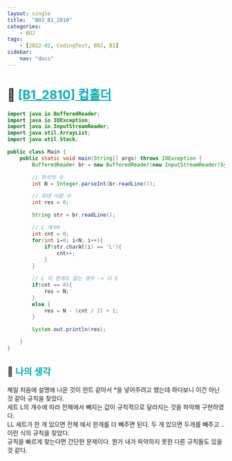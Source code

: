 ```yaml
---
layout: single
title:  "BOJ_B1_2810"
categories: 
    - BOJ
tags: 
    - [2022-02, CodingTest, BOJ, B1]
sidebar:
    nav: "docs"
---
```


# 📁 <b><a style="color:#00adb5" href="https://www.acmicpc.net/problem/2810" target=_blank>[B1_2810] 컵홀더</a></b>

```java
import java.io.BufferedReader;
import java.io.IOException;
import java.io.InputStreamReader;
import java.util.ArrayList;
import java.util.Stack;

public class Main {
    public static void main(String[] args) throws IOException {
        BufferedReader br = new BufferedReader(new InputStreamReader(System.in));

        // 좌석의 수
        int N = Integer.parseInt(br.readLine());

        // 최대 사람 수
        int res = 0;

        String str = br.readLine();

        // L 개수®
        int cnt = 0;
        for(int i=0; i<N; i++){
            if(str.charAt(i) == 'L'){
                cnt++;
            }
        }

        // L 이 한개도 없는 경우 -> 다 S
        if(cnt == 0){
            res = N;
        }
        else {
            res = N - (cnt / 2) + 1;
        }

        System.out.println(res);

    }
}
```


## 🤔 <b><a style="color:#00adb5">나의 생각</a></b>
제일 처음에 설명에 나온 것이 힌트 같아서 *을 넣어주려고 했는데 하다보니 이건 아닌 것 같아 규칙을 찾았다.<br>
세트 L의 개수에 따라 전체에서 빼지는 값이 규칙적으로 달라지는 것을 파악해 구현하였다.<br>
LL 세트가 한 개 있으면 전체 에서 한개를 더 빼주면 된다. 두 개 있으면 두개를 빼주고 .. 이런 식의 규칙을 찾았다.<br>
규칙을 빠르게 찾는다면 간단한 문제이다. 뭔가 내가 파악하지 못한 다른 규칙들도 있을 것 같다.
